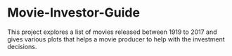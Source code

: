 # Movie-Investor-Guide
This project explores a list of movies released between 1919 to 2017 and gives various plots that helps a movie producer to help with the investment decisions.  
